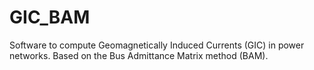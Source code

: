 # GIC_BAM
Software to compute Geomagnetically Induced Currents (GIC) in power networks. Based on the Bus Admittance Matrix method (BAM).
